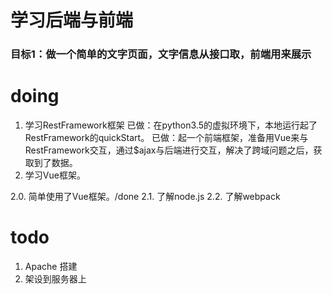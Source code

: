 # 学习后端与前端

### 目标1：做一个简单的文字页面，文字信息从接口取，前端用来展示

# doing
1. 学习RestFramework框架
已做：在python3.5的虚拟环境下，本地运行起了RestFramework的quickStart。
已做：起一个前端框架，准备用Vue来与RestFramework交互，通过$ajax与后端进行交互，解决了跨域问题之后，获取到了数据。
2. 学习Vue框架。

  2.0. 简单使用了Vue框架。/done
  2.1. 了解node.js
  2.2. 了解webpack



# todo
1. Apache 搭建
2. 架设到服务器上
